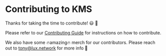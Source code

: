 # Contributing to KMS

Thanks for taking the time to contribute! 😃 🚀

Please refer to our [Contributing Guide](https://lux.network/docs/contributing/getting-started/overview) for instructions on how to contribute.

We also have some 🔥amazing🔥 merch for our contributors. Please reach out to tony@lux.network for more info 👀
